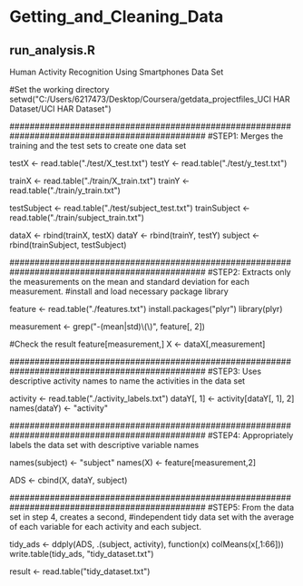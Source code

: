# Getting_and_Cleaning_Data
## run_analysis.R
Human Activity Recognition Using Smartphones Data Set 

#Set the working directory
setwd("C:/Users/6217473/Desktop/Coursera/getdata_projectfiles_UCI HAR Dataset/UCI HAR Dataset")

###############################################################################################
#STEP1: Merges the training and the test sets to create one data set

testX <- read.table("./test/X_test.txt")
testY <- read.table("./test/y_test.txt")

trainX <- read.table("./train/X_train.txt")
trainY <- read.table("./train/y_train.txt")

testSubject <- read.table("./test/subject_test.txt")
trainSubject <- read.table("./train/subject_train.txt")

dataX <- rbind(trainX, testX)
dataY <- rbind(trainY, testY)
subject <- rbind(trainSubject, testSubject)

###############################################################################################
#STEP2: Extracts only the measurements on the mean and standard deviation for each measurement. 
#install and load necessary package library

feature <- read.table("./features.txt")
install.packages("plyr")
library(plyr)

measurement <- grep("-(mean|std)\\(\\)", feature[, 2])

#Check the result 
feature[measurement,]
X <- dataX[,measurement]

###############################################################################################
#STEP3: Uses descriptive activity names to name the activities in the data set

activity <- read.table("./activity_labels.txt")
dataY[, 1] <- activity[dataY[, 1], 2]
names(dataY) <- "activity"

###############################################################################################
#STEP4: Appropriately labels the data set with descriptive variable names 

names(subject) <- "subject"
names(X) <- feature[measurement,2]

ADS <- cbind(X, dataY, subject)

###############################################################################################
#STEP5: From the data set in step 4, creates a second, 
#independent tidy data set with the average of each variable for each activity and each subject.

tidy_ads <- ddply(ADS, .(subject, activity), function(x) colMeans(x[,1:66]))
write.table(tidy_ads, "tidy_dataset.txt")

result <- read.table("tidy_dataset.txt")

